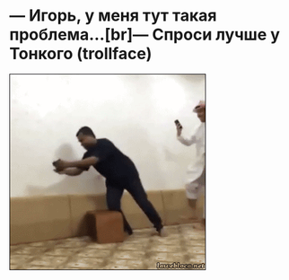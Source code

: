 # — Игорь, у меня тут такая проблема…[br]— Спроси лучше у Тонкого (trollface)

![— Игорь, у меня тут такая проблема…[br]— Спроси лучше у Тонкого (trollface)](../images/3cc73f64-5124-483b-a1ba-175d80f68433.gif)